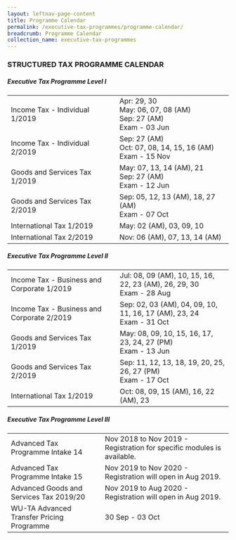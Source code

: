 ```yaml
---
layout: leftnav-page-content
title: Programme Calendar
permalink: /executive-tax-programmes/programme-calendar/
breadcrumb: Programme Calendar
collection_name: executive-tax-programmes
---
```


### **STRUCTURED TAX PROGRAMME CALENDAR**

##### **Executive Tax Programme Level I**

<table class="table-v">
  <tr>
    <td>Income Tax - Individual 1/2019</td>
    <td>Apr: 29, 30<br>
    	  May: 06, 07, 08 (AM)<br>
    	  Sep: 27 (AM)<br>
        Exam - 03 Jun 
    </td> 
  </tr>
  <tr>
    <td>Income Tax - Individual 2/2019</td>
    <td>Sep: 27 (AM)<br>
    	  Oct: 07, 08, 14, 15, 16 (AM)<br>
        Exam - 15 Nov
  </tr>
     <td>Goods and Services Tax 1/2019</td>
    <td>May: 07, 13, 14 (AM), 21<br>
    	  Sep: 27 (AM)<br>
        Exam - 12 Jun 
    </td> 
  </tr>
  <tr>
    <td>Goods and Services Tax 2/2019</td>
    <td>Sep: 05, 12, 13 (AM), 18, 27 (AM)<br>
        Exam - 07 Oct
  </tr>
   <td>International Tax 1/2019</td>
    <td>May: 02 (AM), 03, 09, 10<br>
    </td> 
  </tr>
  <tr>
    <td>International Tax 2/2019</td>
    <td>Nov: 06 (AM), 07, 13, 14 (AM)</td>
  <tr>
 </table>
  
  
##### **Executive Tax Programme Level II**

<table class="table-v">
  <tr>
    <td>Income Tax - Business and Corporate 1/2019</td>
    <td>Jul: 08, 09 (AM), 10, 15, 16, 22, 23 (AM), 26, 29, 30<br>
        Exam - 28 Aug 
    </td> 
  </tr>
  <tr>
    <td>Income Tax - Business and Corporate 2/2019</td>
    <td>Sep: 02, 03 (AM), 04, 09, 10, 11, 16, 17 (AM), 23, 24<br>
        Exam - 31 Oct
  </tr>
     <td>Goods and Services Tax 1/2019</td>
    <td>May: 08, 09, 10, 15, 16, 17, 23, 24, 27 (PM)<br>
        Exam - 13 Jun 
    </td> 
  </tr>
  <tr>
    <td>Goods and Services Tax 2/2019</td>
    <td>Sep: 11, 12, 13, 18, 19, 20, 25, 26, 27 (PM)<br>
        Exam - 17 Oct
  </tr>
   <td>International Tax 1/2019</td>
    <td>Oct: 08, 09, 15 (AM), 16, 22 (AM), 23</td>
  </tr>
 </table>
 
 
 ##### **Executive Tax Programme Level III**

<table class="table-v">
  <tr>
    <td>Advanced Tax Programme Intake 14</td>
    <td>Nov 2018 to Nov 2019 - Registration for specific modules is available.<br>
    </td> 
  </tr>
  <tr>
    <td>Advanced Tax Programme Intake 15</td>
    <td>Nov 2019 to Nov 2020 - Registration will open in Aug 2019.<br>
  </tr>
     <td>Advanced Goods and Services Tax 2019/20</td>
    <td>Nov 2019 to Aug 2020 - Registration will open in Aug 2019.<br>
    </td> 
  </tr>
  <tr>
    <td>WU-TA Advanced Transfer Pricing Programme</td>
    <td>30 Sep - 03 Oct</td>
  </tr>
 </table>
